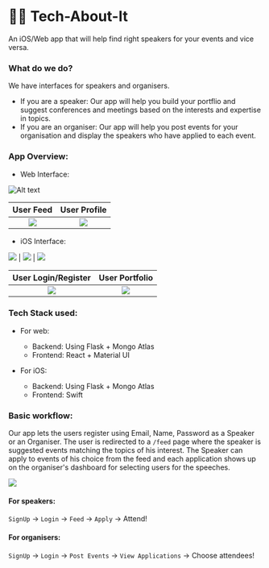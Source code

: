 # 👷‍♂️ Tech-About-It
An iOS/Web app that will help find right speakers for your events and vice versa.

### What do we do?

We have interfaces for speakers and organisers. 
- If you are a speaker:
Our app will help you build your portflio and suggest conferences and meetings based on the interests and expertise in topics.
- If you are an organiser:
Our app will help you post events for your organisation and display the speakers who have applied to each event. 

### App Overview: 

* Web Interface:

![Alt text](https://user-images.githubusercontent.com/42820001/96284855-cf0ee580-0ffb-11eb-8b42-b44b8ade9a2e.png)


User Feed            |  User Profile
:-------------------------:|:-------------------------:
![](https://user-images.githubusercontent.com/42820001/96285304-66743880-0ffc-11eb-8c39-c95f17359bfd.png) |  ![](https://user-images.githubusercontent.com/42820001/96285665-e13d5380-0ffc-11eb-90ff-9264c621362e.png)


* iOS Interface:

![](https://user-images.githubusercontent.com/42820001/96287897-32027b80-1000-11eb-9e2a-ed73f2b003f5.png) |  ![](https://user-images.githubusercontent.com/42820001/96288017-62e2b080-1000-11eb-8bdd-20bd9e4880d6.png) |  ![](https://user-images.githubusercontent.com/42820001/96287965-4e9eb380-1000-11eb-8293-28f4ff5f4944.png)

User Login/Register            |  User Portfolio
:-------------------------:|:-------------------------:
![](https://user-images.githubusercontent.com/42820001/96288076-7b52cb00-1000-11eb-80a6-b9ce92cf5276.png) |  ![](https://user-images.githubusercontent.com/42820001/96288129-8dcd0480-1000-11eb-97e9-ffad74177f3c.png)


### Tech Stack used:

- For web:
  - Backend: Using Flask + Mongo Atlas
  - Frontend: React + Material UI

- For iOS:
  - Backend: Using Flask + Mongo Atlas
  - Frontend: Swift
 
 
### Basic workflow:

Our app lets the users register using Email, Name, Password as a Speaker or an Organiser. The user is redirected to a `/feed` page where the speaker is suggested events matching the topics of his interest. The Speaker can apply to events of his choice from the feed and each application shows up on the organiser's dashboard for selecting users for the speeches.

![](https://user-images.githubusercontent.com/42820001/96285988-53ae3380-0ffd-11eb-84d9-dfd543b82eb7.png)

#### For speakers:

`SignUp` -> `Login` -> `Feed` -> `Apply` -> Attend!

#### For organisers:

`SignUp` -> `Login` -> `Post Events` -> `View Applications` -> Choose attendees!

